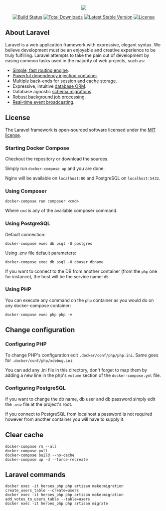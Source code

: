 <p align="center"><img src="https://laravel.com/assets/img/components/logo-laravel.svg"></p>

<p align="center">
<a href="https://travis-ci.org/laravel/framework"><img src="https://travis-ci.org/laravel/framework.svg" alt="Build Status"></a>
<a href="https://packagist.org/packages/laravel/framework"><img src="https://poser.pugx.org/laravel/framework/d/total.svg" alt="Total Downloads"></a>
<a href="https://packagist.org/packages/laravel/framework"><img src="https://poser.pugx.org/laravel/framework/v/stable.svg" alt="Latest Stable Version"></a>
<a href="https://packagist.org/packages/laravel/framework"><img src="https://poser.pugx.org/laravel/framework/license.svg" alt="License"></a>
</p>

## About Laravel

Laravel is a web application framework with expressive, elegant syntax. We believe development must be an enjoyable and creative experience to be truly fulfilling. Laravel attempts to take the pain out of development by easing common tasks used in the majority of web projects, such as:

- [Simple, fast routing engine](https://laravel.com/docs/routing).
- [Powerful dependency injection container](https://laravel.com/docs/container).
- Multiple back-ends for [session](https://laravel.com/docs/session) and [cache](https://laravel.com/docs/cache) storage.
- Expressive, intuitive [database ORM](https://laravel.com/docs/eloquent).
- Database agnostic [schema migrations](https://laravel.com/docs/migrations).
- [Robust background job processing](https://laravel.com/docs/queues).
- [Real-time event broadcasting](https://laravel.com/docs/broadcasting).

## License

The Laravel framework is open-sourced software licensed under the [MIT license](https://opensource.org/licenses/MIT).

### Starting Docker Compose

Checkout the repository or download the sources.

Simply run `docker-compose up` and you are done.

Nginx will be available on `localhost:80` and PostgreSQL on `localhost:5432`.

### Using Composer

`docker-compose run composer <cmd>`

Where `cmd` is any of the available composer command.

### Using PostgreSQL

Default connection:

`docker-compose exec db psql -U postgres`

Using .env file default parameters:

`docker-compose exec db psql -U dbuser dbname`

If you want to connect to the DB from another container (from the `php` one for instance), the host will be the service name: `db`.

### Using PHP

You can execute any command on the `php` container as you would do on any docker-compose container:

`docker-compose exec php php -v`

## Change configuration

### Configuring PHP

To change PHP's configuration edit `.docker/conf/php/php.ini`.
Same goes for `.docker/conf/php/xdebug.ini`.

You can add any .ini file in this directory, don't forget to map them by adding a new line in the php's `volume` section of the `docker-compose.yml` file.

### Configuring PostgreSQL

If you want to change the db name, db user and db password simply edit the `.env` file at the project's root.

If you connect to PostgreSQL from localhost a password is not required however from another container you will have to supply it.

## Clear cache

```
docker-compose rm --all
docker-compose pull
docker-compose build --no-cache
docker-compose up -d --force-recreate
 ```

## Laravel commands

```
docker exec -it heroes_php php artisan make:migration create_users_table --create=users
docker exec -it heroes_php php artisan make:migration add_votes_to_users_table --table=users
docker exec -it heroes_php php artisan migrate
```